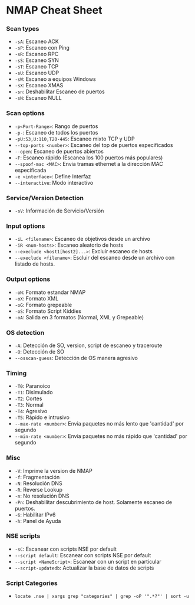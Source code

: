 # NMAP Cheat Sheet

### Scan types

- `-sA`: Escaneo ACK
- `-sP`: Escaneo con Ping 
- `-sR`: Escaneo RPC
- `-sS`: Escaneo SYN
- `-sT`: Escaneo TCP
- `-sU`: Escaneo UDP
- `-sW`: Escaneo a equipos Windows
- `-sX`: Escaneo XMAS
- `-sn`: Deshabilitar Escaneo de puertos
- `-sN`: Escaneo NULL

### Scan options

- `-p<Port-Range>`: Rango de puertos
- `-p-`: Escaneo de todos los puertos
- `-pU:53,U:110,T20-445`: Escaneo mixto TCP y UDP
- `--top-ports <number>`: Escaneo del top de puertos especificados
- `--open`: Escaneo de puertos abiertos
- `-F`: Escaneo rápido (Escanea los 100 puertos más populares)
- `--spoof-mac <MAC>`: Envia tramas ethernet a la dirección MAC especificada
- `-e <interface>`: Define Interfaz
- `--interactive`: Modo interactivo

### Service/Version Detection

- `-sV`: Información de Servicio/Versión

### Input options

- `-iL <filename>`: Escaneo de objetivos desde un archivo
- `-iR <num-hosts>`: Escaneo aleatorio de hosts
- `--execlude <host1[host2]...>`: Excluir escaneo de hosts
- `--execlude <filename>`: Escluir del escaneo desde un archivo con listado de hosts.

### Output options

- `-oN`: Formato estandar NMAP
- `-oX`: Formato XML
- `-oG`: Formato grepeable
- `-oS`: Formato Script Kiddies
- `-oA`: Salida en 3 formatos (Normal, XML y Grepeable)

### OS detection

- `-A`: Detección de SO, version, script de escaneo y traceroute
- `-O`: Detección de SO
- `--osscan-guess`: Detección de OS manera agresivo

### Timing

- `-T0`: Paranoico
- `-T1`: Disimulado
- `-T2`: Cortes
- `-T3`: Normal
- `-T4`: Agresivo
- `-T5`: Rápido e intrusivo
- `--max-rate <number>`: Envia paquetes no más lento que 'cantidad' por segundo
- `--min-rate <number>`: Envia paquetes no más rápido que 'cantidad' por segundo

### Misc

- `-V`: Imprime la version de NMAP
- `-f`: Fragmentación
- `-N`: Resolución DNS
- `-R`: Reverse Lookup
- `-n`: No resolución DNS
- `-Pn`: Deshabilitar descubrimiento de host. Solamente escaneo de puertos.
- `-6`: Habilitar IPv6
- `-h`: Panel de Ayuda

### NSE scripts

- `-sC`: Escanear con scripts NSE por default
- `--script default`: Escanear con scripts NSE por default
- `--script <NameScript>`: Escanear con un script en particular
- `--script-updatedb`: Actualizar la base de datos de scripts

### Script Categories

- `locate .nse | xargs grep "categories" | grep -oP '".*?"' | sort -u`